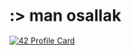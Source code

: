 # :> man osallak
[![42 Profile Card](https://1337-readme.vercel.app/api/profile?cursus=42cursus&dark=true&login=osallak)](https://github.com/mohouyizme/1337-readme)
